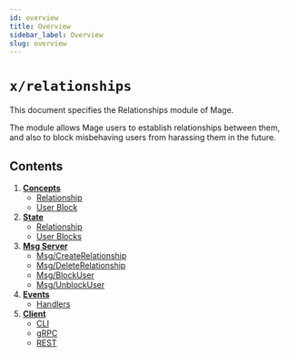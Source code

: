 ```yaml
---
id: overview
title: Overview
sidebar_label: Overview
slug: overview
---
```


# `x/relationships`

This document specifies the Relationships module of Mage. 

The module allows Mage users to establish relationships between them, and also to block misbehaving users from harassing them in the future.  

## Contents
1. **[Concepts](02-concepts.md)**
   - [Relationship](02-concepts.md#relationship)
   - [User Block](02-concepts.md#user-block)
2. **[State](03-state.md)**
   - [Relationship](03-state.md#relationships)
   - [User Blocks](03-state.md#user-blocks)
3. **[Msg Server](04-messages.md)**
   - [Msg/CreateRelationship](04-messages.md#msgcreaterelationship)
   - [Msg/DeleteRelationship](04-messages.md#msgdeleterelationship)
   - [Msg/BlockUser](04-messages.md#msgblockuser)
   - [Msg/UnblockUser](04-messages.md#msgunblockuser)
4. **[Events](05-events.md)**
   - [Handlers](05-events.md#handlers)
5. **[Client](06-client.md)**
   - [CLI](06-client.md#cli)
   - [gRPC](06-client.md#grpc)
   - [REST](06-client.md#rest)